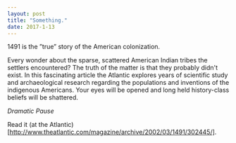 ```yaml
---
layout: post
title: "Something."
date: 2017-1-13
---
```


1491 is the ”true” story of the American colonization.

Every wonder about the sparse, scattered American Indian tribes the settlers encountered? The truth of the matter is that they probably didn't exist. In this fascinating article the Atlantic explores years of scientific study and archaeological research regarding the populations and inventions of the indigenous Americans. Your eyes will be opened and long held history-class beliefs will be shattered.

*Dramatic Pause* 

Read it (at the Atlantic)[http://www.theatlantic.com/magazine/archive/2002/03/1491/302445/].

